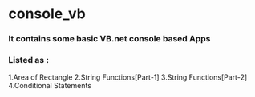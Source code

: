 # console_vb
<h3>It contains some basic VB.net console based Apps</h3>
<h3>Listed as :</h3>

1.Area of Rectangle
2.String Functions[Part-1]
3.String Functions[Part-2]
4.Conditional Statements
